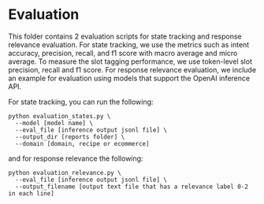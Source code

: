 # Evaluation

This folder contains 2 evaluation scripts for state tracking and response relevance evaluation. For state tracking, we use the metrics such as intent accuracy, precision, recall, and f1 score with macro average and micro average. To measure the slot tagging performance, we use token-level slot precision, recall and f1 score. For response relevance evaluation, we include an example for evaluation using models that support the OpenAI inference API.

For state tracking, you can run the following:

```
python evaluation_states.py \
  --model [model name] \
  --eval_file [inference output jsonl file] \
  --output_dir [reports folder] \
  --domain [domain, recipe or ecommerce]
```

and for response relevance the following:

```
python evaluation_relevance.py \
  --eval_file [inference output jsonl file] \
  --output_filename [output text file that has a relevance label 0-2 in each line]
```
